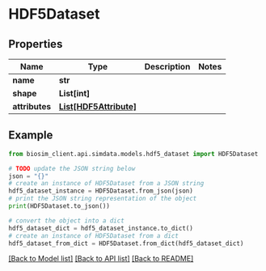 # HDF5Dataset

## Properties

| Name           | Type                                        | Description | Notes |
| -------------- | ------------------------------------------- | ----------- | ----- |
| **name**       | **str**                                     |             |
| **shape**      | **List[int]**                               |             |
| **attributes** | [**List[HDF5Attribute]**](HDF5Attribute.md) |             |

## Example

```python
from biosim_client.api.simdata.models.hdf5_dataset import HDF5Dataset

# TODO update the JSON string below
json = "{}"
# create an instance of HDF5Dataset from a JSON string
hdf5_dataset_instance = HDF5Dataset.from_json(json)
# print the JSON string representation of the object
print(HDF5Dataset.to_json())

# convert the object into a dict
hdf5_dataset_dict = hdf5_dataset_instance.to_dict()
# create an instance of HDF5Dataset from a dict
hdf5_dataset_from_dict = HDF5Dataset.from_dict(hdf5_dataset_dict)
```

[[Back to Model list]](../README.md#documentation-for-models) [[Back to API list]](../README.md#documentation-for-api-endpoints) [[Back to README]](../README.md)

